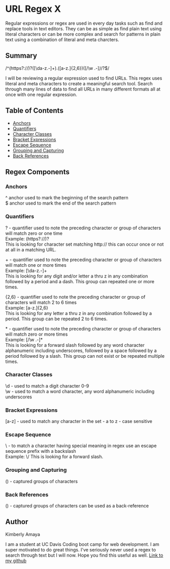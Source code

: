 # URL Regex X

Regular expressions or regex are used in every day tasks such as find and replace tools in text editors. They can be as simple as find plain text using literal characters or can be more complex and search for patterns in plain text using a combination of literal and meta charcters.

## Summary

/^(https?:\/\/)?([\da-z\.-]+)\.([a-z\.]{2,6})([\/\w \.-]*)*\/?$/

I will be reviewing a regular expression used to find URLs. This regex uses literal and meta characters to create a meaningful search tool. Search through many lines of data to find all URLs in many different formats all at once with one regular expression. 

## Table of Contents

- [Anchors](#anchors)
- [Quantifiers](#quantifiers)
- [Character Classes](#character-classes)
- [Bracket Expressions](#bracket-expressions)
- [Escape Sequence](#escape-sequence)
- [Grouping and Capturing](#grouping-and-capturing)
- [Back References](#back-references)

## Regex Components

### Anchors
^ anchor used to mark the beginning of the search pattern  
$ anchor used to mark the end of the search pattern

### Quantifiers
? - quantifier used to note the preceding character or group of characters will match zero or one time  
Example: (https?:\/\/)?  
This is looking for character set matching http:// this can occur once or not at all in a matching URL.  

$+$ - quantifier used to note the preceding character or group of characters will match one or more times  
Example: [\da-z\.-]+  
This is looking for any digit and/or letter a thru z in any combination followed by a period and a dash. This group can repeated one or more times.  

{2,6} - quantifier used to note the preceding character or group of characters will match 2 to 6 times  
Example: [a-z\.]{2,6}  
This is looking for any letter a thru z in any combination followed by a period. This group can be repeated 2 to 6 times.  

$*$ - quantifier used to note the preceding character or group of characters will match zero or more times  
Example: [\/\w \.-]*  
This is looking for a forward slash followed by any word character alphanumeric including underscores, followed by a space followed by a period followed by a slash. This group can not exist or be repeated multiple times.  

### Character Classes
\d - used to match a digit character 0-9  
\w - used to match a word character, any word alphanumeric including underscores  

### Bracket Expressions
[a-z] - used to match any character in the set - a to z - case sensitive  

### Escape Sequence
\ - to match a character having special meaning in regex use an escape sequence prefix with a backslash  
Example: \\/
This is looking for a forward slash.  

### Grouping and Capturing
() - captured groups of characters

### Back References
() - captured groups of characters can be used as a back-reference

## Author
Kimberly Amaya

I am a student at UC Davis Coding boot camp for web development. I am super motivated to do great things. I've seriously never used a regex to search through text but I will now. Hope you find this useful as well. [Link to my github](https://github.com/kimberlyamaya)